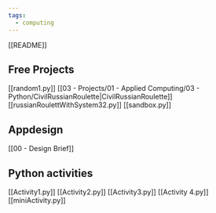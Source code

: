 ```yaml
---
tags:
  - computing
---
```

[[README]]
## Free Projects
[[random1.py]]
[[03 - Projects/01 - Applied Computing/03 - Python/CivilRussianRoulette|CivilRussianRoulette]]
[[russianRoulettWithSystem32.py]]
[[sandbox.py]]

## Appdesign
[[00 - Design Brief]]

## Python activities
[[Activity1.py]]
[[Activity2.py]]
[[Activity3.py]]
[[Activity 4.py]]
[[miniActivity.py]]
